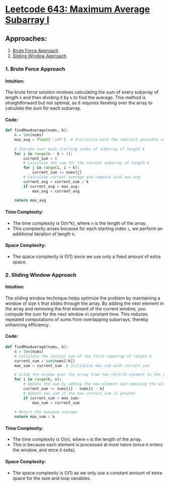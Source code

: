 # [Leetcode 643: Maximum Average Subarray I](https://leetcode.com/problems/maximum-average-subarray-i/)

## Approaches:
1. [Brute Force Approach](#1-brute-force-approach)
2. [Sliding Window Approach](#2-sliding-window-approach)

### 1. Brute Force Approach

#### Intuition:
The brute force solution involves calculating the sum of every subarray of length `k` and then dividing it by `k` to find the average. This method is straightforward but not optimal, as it requires iterating over the array to calculate the sum for each subarray.

#### Code:
```python
def findMaxAverage(nums, k):
    n = len(nums)
    max_avg = float('-inf')  # Initialize with the smallest possible value
    
    # Iterate over each starting index of subarray of length k
    for i in range(n - k + 1): 
        current_sum = 0
        # Calculate the sum for the current subarray of length k
        for j in range(i, i + k):
            current_sum += nums[j]
        # Calculate current average and compare with max_avg
        current_avg = current_sum / k
        if current_avg > max_avg:
            max_avg = current_avg
    
    return max_avg
```

#### Time Complexity:
- The time complexity is O(n*k), where `n` is the length of the array. 
- This complexity arises because for each starting index `i`, we perform an additional iteration of length `k`.

#### Space Complexity:
- The space complexity is O(1) since we use only a fixed amount of extra space.

### 2. Sliding Window Approach

#### Intuition:
The sliding window technique helps optimize the problem by maintaining a window of size `k` that slides through the array. By adding the next element in the array and removing the first element of the current window, you compute the sum for the next window in constant time. This reduces repeated computations of sums from overlapping subarrays, thereby enhancing efficiency.

#### Code:
```python
def findMaxAverage(nums, k):
    n = len(nums)
    # Calculate the initial sum of the first subarray of length k
    current_sum = sum(nums[:k])
    max_sum = current_sum  # Initialize max_sum with current_sum

    # Slide the window over the array from the (k+1)th element to the end
    for i in range(k, n):
        # Update the sum by adding the new element and removing the oldest element
        current_sum += nums[i] - nums[i - k]
        # Update max_sum if the new current_sum is greater
        if current_sum > max_sum:
            max_sum = current_sum
    
    # Return the maximum average
    return max_sum / k
```

#### Time Complexity:
- The time complexity is O(n), where `n` is the length of the array.
- This is because each element is processed at most twice (once it enters the window, and once it exits).

#### Space Complexity:
- The space complexity is O(1) as we only use a constant amount of extra space for the sum and loop variables.

